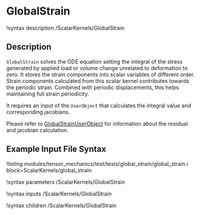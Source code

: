 # GlobalStrain

!syntax description /ScalarKernels/GlobalStrain

## Description

`GlobalStrain` solves the ODE equation setting the integral of the stress generated by applied load or volume change unrelated to deformation to zero. It stores the strain components into scalar variables of different order. Strain components calculated from this scalar kernel contributes towards the periodic strain. Combined with periodic displacements, this helps maintaining full strain periodicity.

It requires an input of the `UserObject` that calculates the integral value and corresponding jacobians.

Please refer to [GlobalStrainUserObject](/UserObjects/GlobalStrainUserObject.md) for information about the residual and jacobian calculation.


## Example Input File Syntax

!listing modules/tensor_mechanics/test/tests/global_strain/global_strain.i block=ScalarKernels/global_strain

!syntax parameters /ScalarKernels/GlobalStrain

!syntax inputs /ScalarKernels/GlobalStrain

!syntax children /ScalarKernels/GlobalStrain
